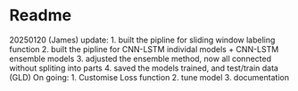 # Readme
20250120 (James)
    update:
    1. built the pipline for sliding window labeling function 
    2. built the pipline for CNN-LSTM individal models + CNN-LSTM ensemble models
    3. adjusted the ensemble method, now all connected without spliting into parts
    4. saved the models trained, and test/train data (GLD)
    On going:
    1. Customise Loss function
    2. tune model
    3. documentation  
